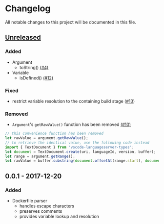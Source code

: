# Changelog
All notable changes to this project will be documented in this file.

## [Unreleased]
### Added
- Argument
  - toString() [(#4)](https://github.com/rcjsuen/dockerfile-ast/issues/4)
- Variable
  - isDefined() [(#12)](https://github.com/rcjsuen/dockerfile-ast/issues/12)

### Fixed
- restrict variable resolution to the containing build stage ([#13](https://github.com/rcjsuen/dockerfile-ast/issues/13))

### Removed
- `Argument`'s `getRawValue()` function has been removed [(#10)](https://github.com/rcjsuen/dockerfile-ast/issues/10)
```TypeScript
// this convenience function has been removed
let rawValue = argument.getRawValue();
// to retrieve the identical value, use the following code instead
import { TextDocument } from 'vscode-languageserver-types';
let document = TextDocument.create(uri, languageId, version, buffer);
let range = argument.getRange();
let rawValue = buffer.substring(document.offsetAt(range.start), document.offsetAt(range.end));
```

## 0.0.1 - 2017-12-20
### Added
- Dockerfile parser
  - handles escape characters
  - preserves comments
  - provides variable lookup and resolution

[Unreleased]: https://github.com/rcjsuen/dockerfile-ast/compare/v0.0.1...HEAD
